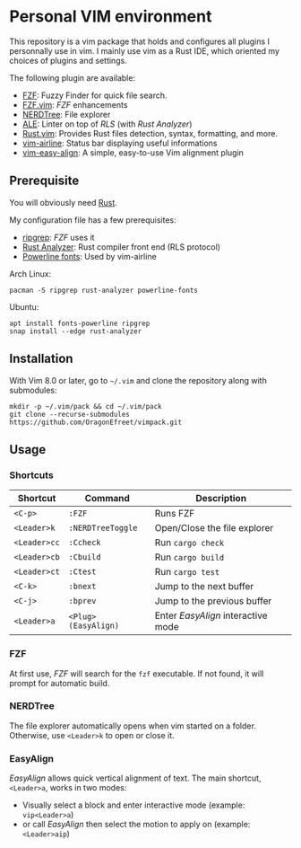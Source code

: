 # Personal VIM environment

This repository is a vim package that holds and configures all plugins
I personnally use in vim.
I mainly use vim as a Rust IDE, which oriented my choices of plugins and
settings.

The following plugin are available:

- [FZF](https://github.com/junegunn/fzf): Fuzzy Finder for quick file search.
- [FZF.vim](https://github.com/junegunn/fzf.vim): _FZF_ enhancements
- [NERDTree](https://github.com/preservim/nerdtree): File explorer
- [ALE](https://github.com/dense-analysis/ale): Linter on top of _RLS_ (with _Rust Analyzer_)
- [Rust.vim](https://github.com/rust-lang/rust.vim): Provides Rust files detection, syntax, formatting, and more.
- [vim-airline](https://github.com/vim-airline/vim-airline): Status bar displaying useful informations
- [vim-easy-align](https://github.com/junegunn/vim-easy-align): A simple, easy-to-use Vim alignment plugin

## Prerequisite

You will obviously need [Rust](https://www.rust-lang.org/tools/install).

My configuration file has a few prerequisites:

- [ripgrep](https://github.com/BurntSushi/ripgrep): _FZF_ uses it
- [Rust Analyzer](https://github.com/rust-analyzer/rust-analyzer): Rust
  compiler front end (RLS protocol)
- [Powerline fonts](https://github.com/powerline/fonts): Used by vim-airline


Arch Linux:
```
pacman -S ripgrep rust-analyzer powerline-fonts
```
Ubuntu:
```
apt install fonts-powerline ripgrep
snap install --edge rust-analyzer
```

## Installation

With Vim 8.0 or later, go to `~/.vim` and clone the repository along with
submodules:

```
mkdir -p ~/.vim/pack && cd ~/.vim/pack
git clone --recurse-submodules https://github.com/OragonEfreet/vimpack.git
```

## Usage


### Shortcuts

| Shortcut        | Command             | Description                        |
| --------------- | ------------------- | ---------------------------------- |
| `<C-p>`         | `:FZF`              | Runs FZF                           |
| `<Leader>k`     | `:NERDTreeToggle`   | Open/Close the file explorer       |
| `<Leader>cc`    | `:Ccheck`           | Run `cargo check`                  |
| `<Leader>cb`    | `:Cbuild`           | Run `cargo build`                  |
| `<Leader>ct`    | `:Ctest`            | Run `cargo test`                   |
| `<C-k>`         | `:bnext`            | Jump to the next buffer            |
| `<C-j>`         | `:bprev`            | Jump to the previous buffer        |
| `<Leader>a`     | `<Plug>(EasyAlign)` | Enter _EasyAlign_ interactive mode |

### FZF

At first use, _FZF_ will search for the `fzf` executable.
If not found, it will prompt for automatic build.

### NERDTree

The file explorer automatically opens when vim started on a folder.
Otherwise, use `<Leader>k` to open or close it.

### EasyAlign

_EasyAlign_ allows quick vertical alignment of text.
The main shortcut, `<Leader>a`, works in two modes:
- Visually select a block and enter interactive mode (example: `vip<Leader>a`)
- or call _EasyAlign_ then select the motion to apply on (example:
  `<Leader>aip`) 
